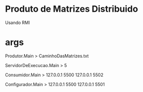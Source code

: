 # Produto de Matrizes Distribuido

Usando RMI

# args

Produtor.Main > CaminhoDasMatrizes.txt

ServidorDeExecucao.Main > 5

Consumidor.Main > 127.0.0.1 5500 127.0.0.1 5502

Configurador.Main > 127.0.0.1 5500 127.0.0.1 5501
